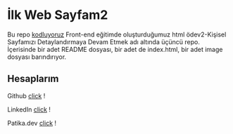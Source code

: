 # İlk Web Sayfam2

Bu repo [kodluyoruz](https://kodluyoruz.org/) Front-end eğitimde oluşturduğumuz html ödev2-Kişisel Sayfamızı Detaylandırmaya Devam Etmek adı altında üçüncü repo. İçerisinde bir adet README dosyası, bir adet de index.html, bir adet image dosyası barındırıyor.

## Hesaplarım

Github [click](https://github.com/cetinyazici) !

LinkedIn [click](https://www.linkedin.com/in/cetinyazici/) !

Patika.dev [click](https://app.patika.dev/yazilimyazici) !

